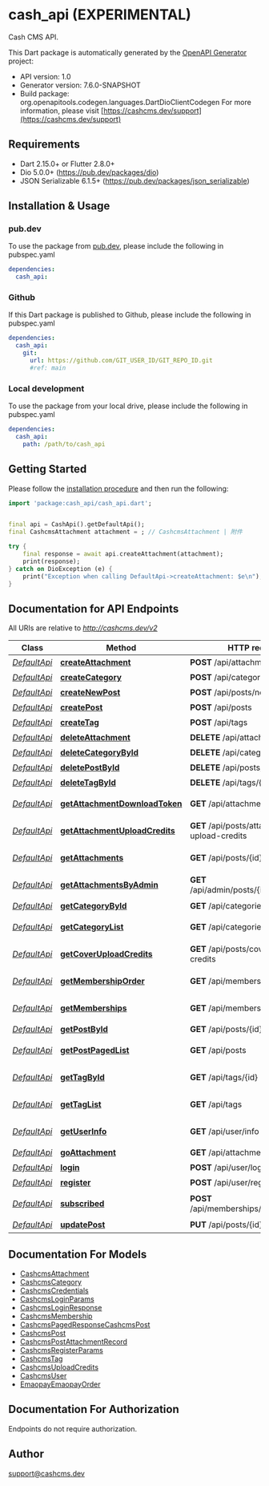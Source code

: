 # cash_api (EXPERIMENTAL)
Cash CMS API.

This Dart package is automatically generated by the [OpenAPI Generator](https://openapi-generator.tech) project:

- API version: 1.0
- Generator version: 7.6.0-SNAPSHOT
- Build package: org.openapitools.codegen.languages.DartDioClientCodegen
For more information, please visit [https://cashcms.dev/support](https://cashcms.dev/support)

## Requirements

* Dart 2.15.0+ or Flutter 2.8.0+
* Dio 5.0.0+ (https://pub.dev/packages/dio)
* JSON Serializable 6.1.5+ (https://pub.dev/packages/json_serializable)

## Installation & Usage

### pub.dev
To use the package from [pub.dev](https://pub.dev), please include the following in pubspec.yaml
```yaml
dependencies:
  cash_api: 
```

### Github
If this Dart package is published to Github, please include the following in pubspec.yaml
```yaml
dependencies:
  cash_api:
    git:
      url: https://github.com/GIT_USER_ID/GIT_REPO_ID.git
      #ref: main
```

### Local development
To use the package from your local drive, please include the following in pubspec.yaml
```yaml
dependencies:
  cash_api:
    path: /path/to/cash_api
```

## Getting Started

Please follow the [installation procedure](#installation--usage) and then run the following:

```dart
import 'package:cash_api/cash_api.dart';


final api = CashApi().getDefaultApi();
final CashcmsAttachment attachment = ; // CashcmsAttachment | 附件

try {
    final response = await api.createAttachment(attachment);
    print(response);
} catch on DioException (e) {
    print("Exception when calling DefaultApi->createAttachment: $e\n");
}

```

## Documentation for API Endpoints

All URIs are relative to *http://cashcms.dev/v2*

Class | Method | HTTP request | Description
------------ | ------------- | ------------- | -------------
[*DefaultApi*](doc/DefaultApi.md) | [**createAttachment**](doc/DefaultApi.md#createattachment) | **POST** /api/attachments | 创建附件
[*DefaultApi*](doc/DefaultApi.md) | [**createCategory**](doc/DefaultApi.md#createcategory) | **POST** /api/categories | 创建分类
[*DefaultApi*](doc/DefaultApi.md) | [**createNewPost**](doc/DefaultApi.md#createnewpost) | **POST** /api/posts/new | 创建新文章
[*DefaultApi*](doc/DefaultApi.md) | [**createPost**](doc/DefaultApi.md#createpost) | **POST** /api/posts | 创建文章
[*DefaultApi*](doc/DefaultApi.md) | [**createTag**](doc/DefaultApi.md#createtag) | **POST** /api/tags | 创建标签
[*DefaultApi*](doc/DefaultApi.md) | [**deleteAttachment**](doc/DefaultApi.md#deleteattachment) | **DELETE** /api/attachments/{id} | 删除附件
[*DefaultApi*](doc/DefaultApi.md) | [**deleteCategoryById**](doc/DefaultApi.md#deletecategorybyid) | **DELETE** /api/categories/{id} | 删除分类
[*DefaultApi*](doc/DefaultApi.md) | [**deletePostById**](doc/DefaultApi.md#deletepostbyid) | **DELETE** /api/posts/{id} | 删除文章
[*DefaultApi*](doc/DefaultApi.md) | [**deleteTagById**](doc/DefaultApi.md#deletetagbyid) | **DELETE** /api/tags/{id} | 删除标签
[*DefaultApi*](doc/DefaultApi.md) | [**getAttachmentDownloadToken**](doc/DefaultApi.md#getattachmentdownloadtoken) | **GET** /api/attachments/{id}/token | 获取附件下载 Token
[*DefaultApi*](doc/DefaultApi.md) | [**getAttachmentUploadCredits**](doc/DefaultApi.md#getattachmentuploadcredits) | **GET** /api/posts/attachment-upload-credits | 获取附件上传凭证
[*DefaultApi*](doc/DefaultApi.md) | [**getAttachments**](doc/DefaultApi.md#getattachments) | **GET** /api/posts/{id}/attachments | 获取附件下载地址
[*DefaultApi*](doc/DefaultApi.md) | [**getAttachmentsByAdmin**](doc/DefaultApi.md#getattachmentsbyadmin) | **GET** /api/admin/posts/{id}/attachments | 管理员获取附件列表
[*DefaultApi*](doc/DefaultApi.md) | [**getCategoryById**](doc/DefaultApi.md#getcategorybyid) | **GET** /api/categories/{name} | 获取分类
[*DefaultApi*](doc/DefaultApi.md) | [**getCategoryList**](doc/DefaultApi.md#getcategorylist) | **GET** /api/categories | 获取分类列表
[*DefaultApi*](doc/DefaultApi.md) | [**getCoverUploadCredits**](doc/DefaultApi.md#getcoveruploadcredits) | **GET** /api/posts/cover-upload-credits | 获取封面上传凭证
[*DefaultApi*](doc/DefaultApi.md) | [**getMembershipOrder**](doc/DefaultApi.md#getmembershiporder) | **GET** /api/memberships/order | 获取会员订阅订单
[*DefaultApi*](doc/DefaultApi.md) | [**getMemberships**](doc/DefaultApi.md#getmemberships) | **GET** /api/memberships | 获取会员订阅计划
[*DefaultApi*](doc/DefaultApi.md) | [**getPostById**](doc/DefaultApi.md#getpostbyid) | **GET** /api/posts/{id} | 获取文章
[*DefaultApi*](doc/DefaultApi.md) | [**getPostPagedList**](doc/DefaultApi.md#getpostpagedlist) | **GET** /api/posts | 获取文章列表
[*DefaultApi*](doc/DefaultApi.md) | [**getTagById**](doc/DefaultApi.md#gettagbyid) | **GET** /api/tags/{id} | 获取标签信息
[*DefaultApi*](doc/DefaultApi.md) | [**getTagList**](doc/DefaultApi.md#gettaglist) | **GET** /api/tags | 获取标签列表
[*DefaultApi*](doc/DefaultApi.md) | [**getUserInfo**](doc/DefaultApi.md#getuserinfo) | **GET** /api/user/info | 获取用户信息
[*DefaultApi*](doc/DefaultApi.md) | [**goAttachment**](doc/DefaultApi.md#goattachment) | **GET** /api/attachments/go/{id} | 下载附件
[*DefaultApi*](doc/DefaultApi.md) | [**login**](doc/DefaultApi.md#login) | **POST** /api/user/login | 登录
[*DefaultApi*](doc/DefaultApi.md) | [**register**](doc/DefaultApi.md#register) | **POST** /api/user/register | 注册
[*DefaultApi*](doc/DefaultApi.md) | [**subscribed**](doc/DefaultApi.md#subscribed) | **POST** /api/memberships/subscribed | 订阅通知回调
[*DefaultApi*](doc/DefaultApi.md) | [**updatePost**](doc/DefaultApi.md#updatepost) | **PUT** /api/posts/{id} | 更新文章


## Documentation For Models

 - [CashcmsAttachment](doc/CashcmsAttachment.md)
 - [CashcmsCategory](doc/CashcmsCategory.md)
 - [CashcmsCredentials](doc/CashcmsCredentials.md)
 - [CashcmsLoginParams](doc/CashcmsLoginParams.md)
 - [CashcmsLoginResponse](doc/CashcmsLoginResponse.md)
 - [CashcmsMembership](doc/CashcmsMembership.md)
 - [CashcmsPagedResponseCashcmsPost](doc/CashcmsPagedResponseCashcmsPost.md)
 - [CashcmsPost](doc/CashcmsPost.md)
 - [CashcmsPostAttachmentRecord](doc/CashcmsPostAttachmentRecord.md)
 - [CashcmsRegisterParams](doc/CashcmsRegisterParams.md)
 - [CashcmsTag](doc/CashcmsTag.md)
 - [CashcmsUploadCredits](doc/CashcmsUploadCredits.md)
 - [CashcmsUser](doc/CashcmsUser.md)
 - [EmaopayEmaopayOrder](doc/EmaopayEmaopayOrder.md)


## Documentation For Authorization

Endpoints do not require authorization.


## Author

support@cashcms.dev


